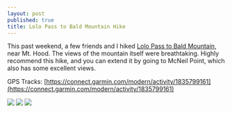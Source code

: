 ```yaml
---
layout: post
published: true
title: Lolo Pass to Bald Mountain Hike
---
```

This past weekend, a few friends and I hiked [Lolo Pass to Bald Mountain](http://www.oregonhikers.org/field_guide/Bald_Mountain_from_Lolo_Pass_Hike), near Mt. Hood. The views of the mountain itself were breathtaking. Highly recommend this hike, and you can extend it by going to McNeil Point, which also has some excellent views.

GPS Tracks: [https://connect.garmin.com/modern/activity/1835799161](https://connect.garmin.com/modern/activity/1835799161)

![]({{site.cdn_path}}/2017/07/07/1.jpg)
![]({{site.cdn_path}}/2017/07/07/2.jpg)
![]({{site.cdn_path}}/2017/07/07/3.jpg)
